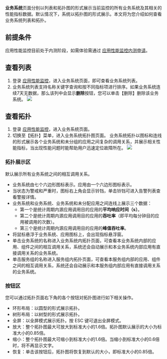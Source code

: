 **业务系统**页面分别以列表和拓扑图的形式展示当前监控的所有业务系统及其相关的性能指标数据。默认情况下，系统以拓扑图的形式展示。本文将为您介绍如何查看业务系统列表和拓扑。

## 前提条件


应用性能监控目前处于内测阶段，如需体验需通过 [应用性能监控内测申请](https://cloud.tencent.com/apply/p/f5yvbf09mka)。

## 查看列表

1. 登录 [应用性能监控](https://console.cloud.tencent.com/tapm/business)，进入业务系统页面，即可查看业务系统列表。
2. 业务系统列表支持名称关键字查询和按不同指标项进行排序。如果业务系统连续7天无数据，那么该列中会显示**删除**按钮，您可以单击【删除】删除该业务系统。
![](https://main.qcloudimg.com/raw/dc5b2476a2f48c47764874ce9d690a76.png)

## 查看拓扑

1. 登录 [应用性能监控](https://console.cloud.tencent.com/tapm/business)，进入业务系统页面。
2. 切换至【拓扑】菜单，进入业务系统拓扑图页面。
   业务系统拓扑以图标和连线的形式展示各个业务系统和未分组的应用之间复杂的调用关系，并展示相关性能指标，当出现性能问题时能帮助用户迅速定位故障所在。
	 ![](https://main.qcloudimg.com/raw/84b00b0913c656c3f271d74eb5885fbc.png)

### 拓扑展示区

默认展示所有业务系统之间的相互调用关系。

- 业务系统由七个六边形图标表示。应用由一个六边形图标表示。
- 当状态为警戒和严重时，图标右上角会显示铃铛，单击铃铛可进入告警列表查看警报详情。
- 业务系统和业务系统、业务系统和未分配应用之间连线上展示三个数据：
	- 第一个是统计周期内源应用调用目的应用的**平均响应时间（s）**。
	- 第二个是统计周期内源应用调用目的应用的**吞吐率**（即平均每分钟目的应用被调用的次数）。
	- 第三个是统计周期内源应用调用目的应用的**峰值吞吐率**。
- 将鼠标悬浮于业务系统、应用图标上，会出现指标悬浮窗。
- 单击业务系统的名称进入业务系统内拓扑页面，可查看本业务系统内部的应用、组件之间的相互调用关系，系统还会自动展示和本业务系统内部应用有直接调用关系的业务系统。
- 单击服务组的名称进入服务组内拓扑页面，可查看本服务组内部的应用、组件之间的相互调用关系，系统还会自动展示和本服务组内部应用有直接调用关系的业务系统。

  

### 按钮区

您可以通过拓扑页面右下角的各个按钮对拓扑图进行如下相关操作。

- 环形布局：以圆型的形式展示拓扑。
- 树形布局：以树型的形式展示拓扑。
- 全屏：以全屏模式展示拓扑。按 ESC 键可退出全屏模式。
- 放大：整个拓扑图最大可放大到标准大小的1.6倍。拓扑图默认展示的大小为标准大小的0.85倍。
- 缩小：整个拓扑图最大可缩小到标准大小的1.6倍。当缩小到标准大小的0.6倍时，将不再显示文字。
- 恢复：单击该按钮后，拓扑图将恢复到默认的大小，即标准大小的0.85倍。
